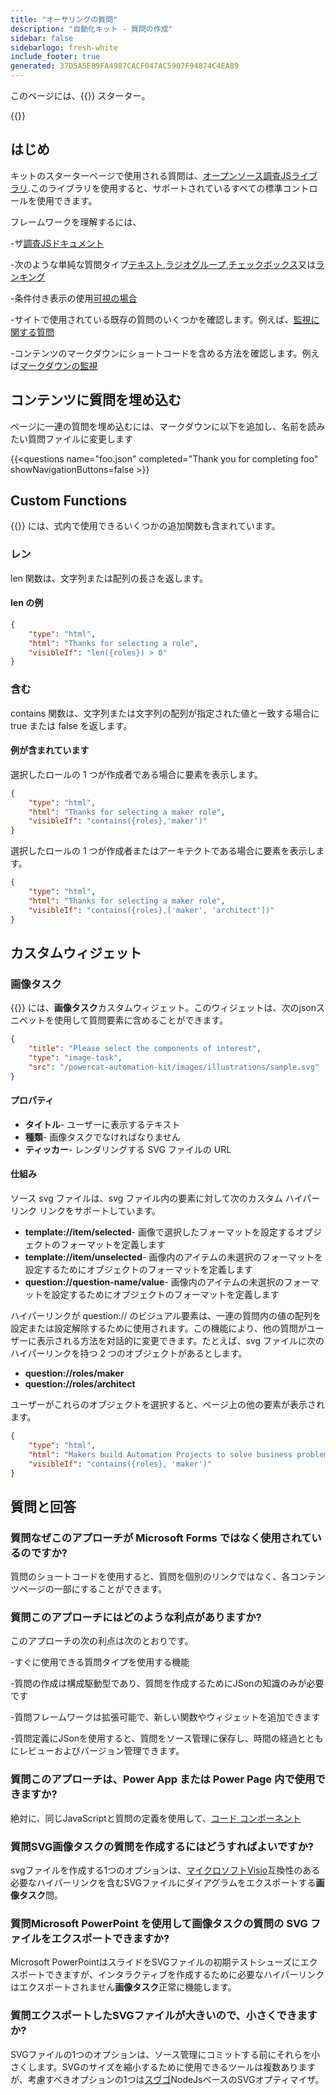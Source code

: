 ```yaml
---
title: "オーサリングの質問"
description: "自動化キット - 質問の作成"
sidebar: false
sidebarlogo: fresh-white
include_footer: true
generated: 37D5A5E89FA4987CACF047AC5907F94874C4EA89
---
```


このページには、{{<product-name>}} スターター。

{{<toc>}}

## はじめ

キットのスターターページで使用される質問は、[オープンソース調査JSライブラリ](https://github.com/surveyjs/survey-library).このライブラリを使用すると、サポートされているすべての標準コントロールを使用できます。

フレームワークを理解するには、

-ザ[調査JSドキュメント](https://surveyjs.io/form-library/documentation/overview)

-次のような単純な質問タイプ[テキスト](https://surveyjs.io/form-library/examples/questiontype-text/reactjs),[ラジオグループ](https://surveyjs.io/form-library/examples/questiontype-radiogroup/reactjs),[チェックボックス](https://surveyjs.io/form-library/examples/questiontype-checkbox/reactjs)又は[ランキング](https://surveyjs.io/form-library/examples/questiontype-ranking/reactjs)

-条件付き表示の使用[可視の場合](https://surveyjs.io/form-library/examples/condition-kids/reactjs)

-サイトで使用されている既存の質問のいくつかを確認します。例えば、[監視に関する質問](https://github.com/microsoft/powercat-automation-kit/blob/gh-pages/site/content/monitoring.json)

-コンテンツのマークダウンにショートコードを含める方法を確認します。例えば[マークダウンの監視](https://raw.githubusercontent.com/microsoft/powercat-automation-kit/gh-pages/site/content/monitoring-compare.md)

## コンテンツに質問を埋め込む

ページに一連の質問を埋め込むには、マークダウンに以下を追加し、名前を読みたい質問ファイルに変更します

{{\<questions name="foo.json" completed="Thank you for completing foo" showNavigationButtons=false \>}}

## Custom Functions

{{<product-name>}} には、式内で使用できるいくつかの追加関数も含まれています。

### レン

len 関数は、文字列または配列の長さを返します。

#### len の例

```json
{
    "type": "html",
    "html": "Thanks for selecting a role",
    "visibleIf": "len({roles}) > 0"
}
```

### 含む

contains 関数は、文字列または文字列の配列が指定された値と一致する場合に true または false を返します。

#### 例が含まれています

選択したロールの 1 つが作成者である場合に要素を表示します。

```json
{
    "type": "html",
    "html": "Thanks for selecting a maker role",
    "visibleIf": "contains({roles},'maker')"
}
```

選択したロールの 1 つが作成者またはアーキテクトである場合に要素を表示します。

```json
{
    "type": "html",
    "html": "Thanks for selecting a maker role",
    "visibleIf": "contains({roles},['maker', 'architect'])"
}
```

## カスタムウィジェット

### 画像タスク

{{<product-name>}} には、**画像タスク**カスタムウィジェット。このウィジェットは、次のjsonスニペットを使用して質問要素に含めることができます。

```json
{
    "title": "Please select the components of interest",
    "type": "image-task",
    "src": "/powercat-automation-kit/images/illustrations/sample.svg"
}
```

#### プロパティ

- **タイトル**- ユーザーに表示するテキスト
- **種類**- 画像タスクでなければなりません
- **ティッカー**- レンダリングする SVG ファイルの URL

#### 仕組み

ソース svg ファイルは、svg ファイル内の要素に対して次のカスタム ハイパーリンク リンクをサポートしています。

- **template://item/selected**- 画像で選択したフォーマットを設定するオブジェクトのフォーマットを定義します
- **template://item/unselected**- 画像内のアイテムの未選択のフォーマットを設定するためにオブジェクトのフォーマットを定義します
- **question://question-name/value**- 画像内のアイテムの未選択のフォーマットを設定するためにオブジェクトのフォーマットを定義します

ハイパーリンクが question:// のビジュアル要素は、一連の質問内の値の配列を設定または設定解除するために使用されます。この機能により、他の質問がユーザーに表示される方法を対話的に変更できます。たとえば、svg ファイルに次のハイパーリンクを持つ 2 つのオブジェクトがあるとします。

- **question://roles/maker**
- **question://roles/architect**

ユーザーがこれらのオブジェクトを選択すると、ページ上の他の要素が表示されます。

```json
{
    "type": "html",
    "html": "Makers build Automation Projects to solve business problems",
    "visibleIf": "contains({roles}, 'maker')"
}
```

## 質問と回答

### **質問**なぜこのアプローチが Microsoft Forms ではなく使用されているのですか?

質問のショートコードを使用すると、質問を個別のリンクではなく、各コンテンツページの一部にすることができます。

### **質問**このアプローチにはどのような利点がありますか?

このアプローチの次の利点は次のとおりです。

-すぐに使用できる質問タイプを使用する機能

-質問の作成は構成駆動型であり、質問を作成するためにJSonの知識のみが必要です

-質問フレームワークは拡張可能で、新しい関数やウィジェットを追加できます

-質問定義にJSonを使用すると、質問をソース管理に保存し、時間の経過とともにレビューおよびバージョン管理できます。

### **質問**このアプローチは、Power App または Power Page 内で使用できますか?

絶対に、同じJavaScriptと質問の定義を使用して、[コード コンポーネント](https://learn.microsoft.com/power-apps/developer/component-framework/custom-controls-overview)

### **質問**SVG画像タスクの質問を作成するにはどうすればよいですか?

svgファイルを作成する1つのオプションは、[マイクロソフトVisio](https://www.microsoft.com/microsoft-365/visio/)互換性のある必要なハイパーリンクを含むSVGファイルにダイアグラムをエクスポートする**画像タスク**問。

### **質問**Microsoft PowerPoint を使用して画像タスクの質問の SVG ファイルをエクスポートできますか?

Microsoft PowerPointはスライドをSVGファイルの初期テストシューズにエクスポートできますが、インタラクティブを作成するために必要なハイパーリンクはエクスポートされません**画像タスク**正常に機能します。

### **質問**エクスポートしたSVGファイルが大きいので、小さくできますか?

SVGファイルの1つのオプションは、ソース管理にコミットする前にそれらを小さくします。SVGのサイズを縮小するために使用できるツールは複数ありますが、考慮すべきオプションの1つは[スヴゴ](https://github.com/svg/svgo)NodeJsベースのSVGオプティマイザ。
